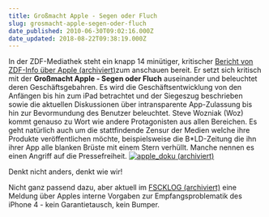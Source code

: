 ```yaml
---
title: Großmacht Apple - Segen oder Fluch
slug: grosmacht-apple-segen-oder-fluch
date_published: 2010-06-30T09:02:16.000Z
date_updated: 2018-08-22T09:38:19.000Z
---
```


In der ZDF-Mediathek steht ein knapp 14 minütiger, kritischer [Bericht von ZDF-Info über Apple  (archiviert)](http://web.archive.org/web/20100805091157/http://www.zdf.de:80/ZDFmediathek/beitrag/video/1055960/Gro%C3%9Fmacht-Apple)zum anschauen bereit. Er setzt sich kritisch mit der **Großmacht Apple - Segen oder Fluch** auseinander und beleuchtet deren Geschäftsgebahren. Es wird die Geschäftsentwicklung von den Anfängen bis hin zum iPad betrachtet und der Siegeszug beschrieben sowie die aktuellen Diskussionen über intransparente App-Zulassung bis hin zur Bevormundung des Benutzer beleuchtet. Steve Wozniak (Woz) kommt genauso zu Wort wie andere Protagonisten aus allen Bereichen. Es geht natürlich auch um die stattfindende Zensur der Medien welche ihre Produkte veröffentlichen möchte, beispielsweise die B*LD-Zeitung die ihn ihrer App alle blanken Brüste mit einem Stern verhüllt. Manche nennen es einen Angriff auf die Pressefreiheit.
[![apple_doku](//picdump.thafaker.de/2010/06/apple_doku-580x329.png) (archiviert)](http://web.archive.org/web/20100805091157/http://www.zdf.de:80/ZDFmediathek/beitrag/video/1055960/Gro%C3%9Fmacht-Apple)

Denkt nicht anders, denkt wie wir!

Nicht ganz passend dazu, aber aktuell im [FSCKLOG (archiviert)](http://web.archive.org/web/20100701235748/http://www.fscklog.com:80/2010/06/bericht-apples-interne-vorgaben-zur-empfangsproblematik-des-iphone-4---kein-garantietausch-kein-bumper.html) eine Meldung über Apples interne Vorgaben zur Empfangsproblematik des iPhone 4 - kein Garantietausch, kein Bumper.

